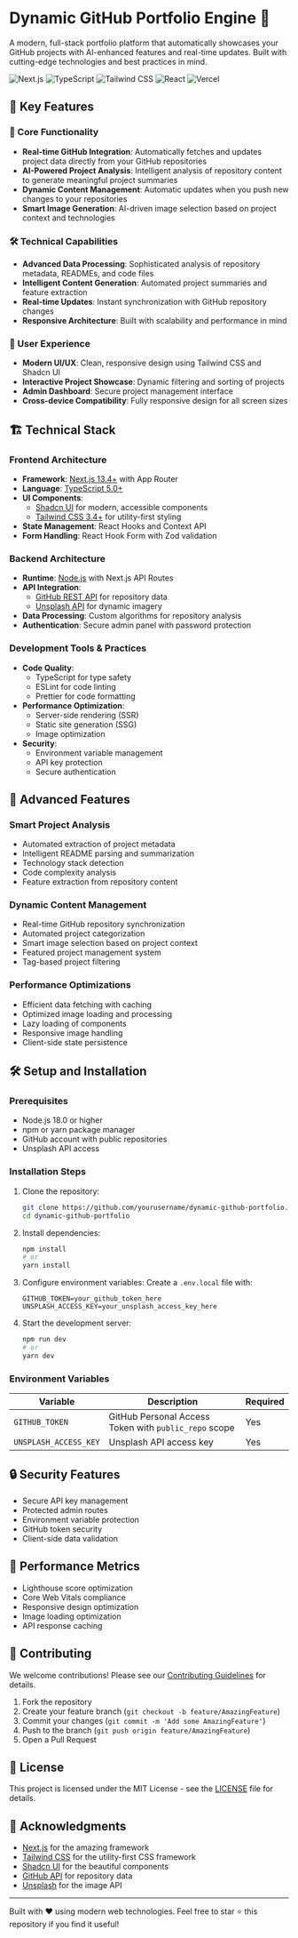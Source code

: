 # Dynamic GitHub Portfolio Engine 🚀

A modern, full-stack portfolio platform that automatically showcases your GitHub projects with AI-enhanced features and real-time updates. Built with cutting-edge technologies and best practices in mind.

![Next.js](https://img.shields.io/badge/Next.js-13.4+-black?style=for-the-badge&logo=next.js)
![TypeScript](https://img.shields.io/badge/TypeScript-5.0+-blue?style=for-the-badge&logo=typescript)
![Tailwind CSS](https://img.shields.io/badge/Tailwind_CSS-3.4+-38B2AC?style=for-the-badge&logo=tailwind-css)
![React](https://img.shields.io/badge/React-18.3+-61DAFB?style=for-the-badge&logo=react)
![Vercel](https://img.shields.io/badge/Deployed_on-Vercel-black?style=for-the-badge&logo=vercel)

## 🌟 Key Features

### 🎯 Core Functionality
- **Real-time GitHub Integration**: Automatically fetches and updates project data directly from your GitHub repositories
- **AI-Powered Project Analysis**: Intelligent analysis of repository content to generate meaningful project summaries
- **Dynamic Content Management**: Automatic updates when you push new changes to your repositories
- **Smart Image Generation**: AI-driven image selection based on project context and technologies

### 🛠️ Technical Capabilities
- **Advanced Data Processing**: Sophisticated analysis of repository metadata, READMEs, and code files
- **Intelligent Content Generation**: Automated project summaries and feature extraction
- **Real-time Updates**: Instant synchronization with GitHub repository changes
- **Responsive Architecture**: Built with scalability and performance in mind

### 🎨 User Experience
- **Modern UI/UX**: Clean, responsive design using Tailwind CSS and Shadcn UI
- **Interactive Project Showcase**: Dynamic filtering and sorting of projects
- **Admin Dashboard**: Secure project management interface
- **Cross-device Compatibility**: Fully responsive design for all screen sizes

## 🏗️ Technical Stack

### Frontend Architecture
- **Framework**: [Next.js 13.4+](https://nextjs.org/) with App Router
- **Language**: [TypeScript 5.0+](https://www.typescriptlang.org/)
- **UI Components**: 
  - [Shadcn UI](https://ui.shadcn.com/) for modern, accessible components
  - [Tailwind CSS 3.4+](https://tailwindcss.com/) for utility-first styling
- **State Management**: React Hooks and Context API
- **Form Handling**: React Hook Form with Zod validation

### Backend Architecture
- **Runtime**: [Node.js](https://nodejs.org/) with Next.js API Routes
- **API Integration**:
  - [GitHub REST API](https://docs.github.com/en/rest) for repository data
  - [Unsplash API](https://unsplash.com/developers) for dynamic imagery
- **Data Processing**: Custom algorithms for repository analysis
- **Authentication**: Secure admin panel with password protection

### Development Tools & Practices
- **Code Quality**:
  - TypeScript for type safety
  - ESLint for code linting
  - Prettier for code formatting
- **Performance Optimization**:
  - Server-side rendering (SSR)
  - Static site generation (SSG)
  - Image optimization
- **Security**:
  - Environment variable management
  - API key protection
  - Secure authentication

## 🚀 Advanced Features

### Smart Project Analysis
- Automated extraction of project metadata
- Intelligent README parsing and summarization
- Technology stack detection
- Code complexity analysis
- Feature extraction from repository content

### Dynamic Content Management
- Real-time GitHub repository synchronization
- Automated project categorization
- Smart image selection based on project context
- Featured project management system
- Tag-based project filtering

### Performance Optimizations
- Efficient data fetching with caching
- Optimized image loading and processing
- Lazy loading of components
- Responsive image handling
- Client-side state persistence

## 🛠️ Setup and Installation

### Prerequisites
- Node.js 18.0 or higher
- npm or yarn package manager
- GitHub account with public repositories
- Unsplash API access

### Installation Steps
1. Clone the repository:
   ```bash
   git clone https://github.com/yourusername/dynamic-github-portfolio.git
   cd dynamic-github-portfolio
   ```

2. Install dependencies:
   ```bash
   npm install
   # or
   yarn install
   ```

3. Configure environment variables:
   Create a `.env.local` file with:
   ```env
   GITHUB_TOKEN=your_github_token_here
   UNSPLASH_ACCESS_KEY=your_unsplash_access_key_here
   ```

4. Start the development server:
   ```bash
   npm run dev
   # or
   yarn dev
   ```

### Environment Variables
| Variable | Description | Required |
|----------|-------------|----------|
| `GITHUB_TOKEN` | GitHub Personal Access Token with `public_repo` scope | Yes |
| `UNSPLASH_ACCESS_KEY` | Unsplash API access key | Yes |

## 🔒 Security Features

- Secure API key management
- Protected admin routes
- Environment variable protection
- GitHub token security
- Client-side data validation

## 🎯 Performance Metrics

- Lighthouse score optimization
- Core Web Vitals compliance
- Responsive design optimization
- Image loading optimization
- API response caching

## 🤝 Contributing

We welcome contributions! Please see our [Contributing Guidelines](CONTRIBUTING.md) for details.

1. Fork the repository
2. Create your feature branch (`git checkout -b feature/AmazingFeature`)
3. Commit your changes (`git commit -m 'Add some AmazingFeature'`)
4. Push to the branch (`git push origin feature/AmazingFeature`)
5. Open a Pull Request

## 📝 License

This project is licensed under the MIT License - see the [LICENSE](LICENSE) file for details.

## 🙏 Acknowledgments

- [Next.js](https://nextjs.org/) for the amazing framework
- [Tailwind CSS](https://tailwindcss.com/) for the utility-first CSS framework
- [Shadcn UI](https://ui.shadcn.com/) for the beautiful components
- [GitHub API](https://docs.github.com/en/rest) for repository data
- [Unsplash](https://unsplash.com/developers) for the image API

---

Built with ❤️ using modern web technologies. Feel free to star ⭐ this repository if you find it useful!
